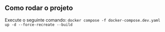 ## Como rodar o projeto
Execute o seguinte comando: `docker compose -f docker-compose.dev.yaml up -d --force-recreate --build`